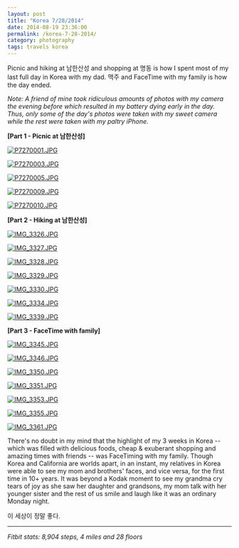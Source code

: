 ```yaml
---
layout: post
title: "Korea 7/28/2014"
date: 2014-08-19 23:36:00
permalink: /korea-7-28-2014/
category: photography
tags: travels korea
---
```

Picnic and hiking at 남한산성 and shopping at 명동 is how I spent most of my last full day in Korea with my dad. 맥주 and FaceTime with my family is how the day ended.

*Note: A friend of mine took ridiculous amounts of photos with my camera the evening before which resulted in my battery dying early in the day. Thus, only some of the day's photos were taken with my sweet camera while the rest were taken with my paltry iPhone.*

**[Part 1 - Picnic at 남한산성]**

[![P7270001.JPG](https://d23f6h5jpj26xu.cloudfront.net/tghdyoehb7zozw_small.jpg)](http://img.svbtle.com/tghdyoehb7zozw.jpg)

[![P7270003.JPG](https://d23f6h5jpj26xu.cloudfront.net/7qevhrpxizg1dw_small.jpg)](http://img.svbtle.com/7qevhrpxizg1dw.jpg)

[![P7270005.JPG](https://d23f6h5jpj26xu.cloudfront.net/rpj8njtpbw7e2w_small.jpg)](http://img.svbtle.com/rpj8njtpbw7e2w.jpg)

[![P7270009.JPG](https://d23f6h5jpj26xu.cloudfront.net/jig7al1pzexs1g_small.jpg)](http://img.svbtle.com/jig7al1pzexs1g.jpg)

[![P7270010.JPG](https://d23f6h5jpj26xu.cloudfront.net/sjwrwer8y9xtq_small.jpg)](http://img.svbtle.com/sjwrwer8y9xtq.jpg)

**[Part 2 - Hiking at 남한산성]**

[![IMG_3326.JPG](https://d23f6h5jpj26xu.cloudfront.net/cwrfvhmmbti7ya_small.jpg)](http://img.svbtle.com/cwrfvhmmbti7ya.jpg)

[![IMG_3327.JPG](https://d23f6h5jpj26xu.cloudfront.net/ruh9hehuodnqjw_small.jpg)](http://img.svbtle.com/ruh9hehuodnqjw.jpg)

[![IMG_3328.JPG](https://d23f6h5jpj26xu.cloudfront.net/1fpb9yyxce85g_small.jpg)](http://img.svbtle.com/1fpb9yyxce85g.jpg)

[![IMG_3329.JPG](https://d23f6h5jpj26xu.cloudfront.net/b7fg7njtqvocdq_small.jpg)](http://img.svbtle.com/b7fg7njtqvocdq.jpg)

[![IMG_3330.JPG](https://d23f6h5jpj26xu.cloudfront.net/gd4nvto7veanfw_small.jpg)](http://img.svbtle.com/gd4nvto7veanfw.jpg)

[![IMG_3334.JPG](https://d23f6h5jpj26xu.cloudfront.net/kijss0qnpgdjdq_small.jpg)](http://img.svbtle.com/kijss0qnpgdjdq.jpg)

[![IMG_3339.JPG](https://d23f6h5jpj26xu.cloudfront.net/erezdccfbuwfq_small.jpg)](http://img.svbtle.com/erezdccfbuwfq.jpg)

**[Part 3 - FaceTime with family]**

[![IMG_3345.JPG](https://d23f6h5jpj26xu.cloudfront.net/vgtzx7r9ritpaw_small.jpg)](http://img.svbtle.com/vgtzx7r9ritpaw.jpg)

[![IMG_3346.JPG](https://d23f6h5jpj26xu.cloudfront.net/eyfabvyvhcgnzw_small.jpg)](http://img.svbtle.com/eyfabvyvhcgnzw.jpg)

[![IMG_3350.JPG](https://d23f6h5jpj26xu.cloudfront.net/gfdkdfifoud6dq_small.jpg)](http://img.svbtle.com/gfdkdfifoud6dq.jpg)

[![IMG_3351.JPG](https://d23f6h5jpj26xu.cloudfront.net/vxuvwsdc2mcvuw_small.jpg)](http://img.svbtle.com/vxuvwsdc2mcvuw.jpg)

[![IMG_3353.JPG](https://d23f6h5jpj26xu.cloudfront.net/oa1q7uq5rdclpg_small.jpg)](http://img.svbtle.com/oa1q7uq5rdclpg.jpg)

[![IMG_3355.JPG](https://d23f6h5jpj26xu.cloudfront.net/aaio5ofs0agfea_small.jpg)](http://img.svbtle.com/aaio5ofs0agfea.jpg)

[![IMG_3361.JPG](https://d23f6h5jpj26xu.cloudfront.net/ucx0dzfstehmtq_small.jpg)](http://img.svbtle.com/ucx0dzfstehmtq.jpg)

There's no doubt in my mind that the highlight of my 3 weeks in Korea -- which was filled with delicious foods, cheap & exuberant shopping and amazing times with friends -- was FaceTiming with my family. Though Korea and California are worlds apart, in an instant, my relatives in Korea were able to see my mom and brothers' faces, and vice versa, for the first time in 10+ years. It was beyond a Kodak moment to see my grandma cry tears of joy as she saw her daughter and grandsons, my mom talk
with her younger sister and the rest of us smile and laugh like it was an ordinary Monday night.

이 세상이 정말 좋다.

***

*Fitbit stats: 8,904 steps, 4 miles and 28 floors*
